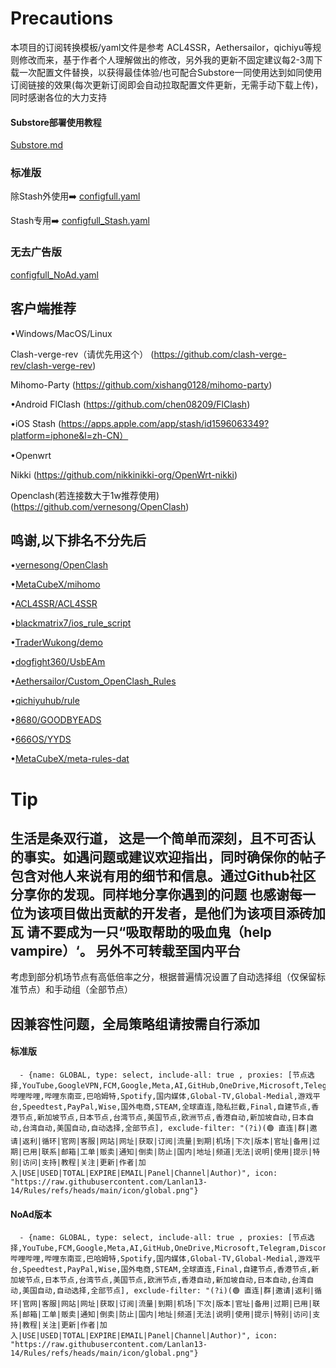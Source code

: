 # Precautions
本项目的订阅转换模板/yaml文件是参考 ACL4SSR，Aethersailor，qichiyu等规则修改而来，基于作者个人理解做出的修改，另外我的更新不固定建议每2-3周下载一次配置文件替换，以获得最佳体验/也可配合Substore一同使用达到如同使用订阅链接的效果(每次更新订阅即会自动拉取配置文件更新，无需手动下载上传)，同时感谢各位的大力支持
#### Substore部署使用教程
[Substore.md](https://github.com/Lanlan13-14/Rules/blob/main/Others/Substore.md)

### 标准版

除Stash外使用➡️
[configfull.yaml](https://github.com/Lanlan13-14/Rules/blob/main/configfull.yaml)

Stash专用➡️
[configfull_Stash.yaml](https://github.com/Lanlan13-14/Rules/blob/main/configfull_Stash.yaml)

### 无去广告版
[configfull_NoAd.yaml](https://github.com/Lanlan13-14/Rules/blob/main/configfull_NoAd.yaml)


## 客户端推荐
•Windows/MacOS/Linux

Clash-verge-rev（请优先用这个）
(https://github.com/clash-verge-rev/clash-verge-rev)

Mihomo-Party 
(https://github.com/xishang0128/mihomo-party)

•Android 
FlClash
(https://github.com/chen08209/FlClash)

•iOS
Stash
(https://apps.apple.com/app/stash/id1596063349?platform=iphone&l=zh-CN）

•Openwrt

Nikki
(https://github.com/nikkinikki-org/OpenWrt-nikki)

Openclash(若连接数大于1w推荐使用)
(https://github.com/vernesong/OpenClash)

## 鸣谢,以下排名不分先后

•[vernesong/OpenClash](https://github.com/vernesong/OpenClash)

•[MetaCubeX/mihomo](https://github.com/MetaCubeX/mihomo)

•[ACL4SSR/ACL4SSR](https://github.com/ACL4SSR/ACL4SSR)

•[blackmatrix7/ios_rule_script](https://github.com/blackmatrix7/ios_rule_script)

•[TraderWukong/demo](https://github.com/TraderWukong/demo)

•[dogfight360/UsbEAm](https://github.com/dogfight360/UsbEAm)

•[Aethersailor/Custom_OpenClash_Rules](https://github.com/Aethersailor/Custom_OpenClash_Rules)

•[qichiyuhub/rule](https://github.com/qichiyuhub/rule)

•[8680/GOODBYEADS](https://github.com/8680/GOODBYEADS)

•[666OS/YYDS](https://github.com/666OS/YYDS)

•[MetaCubeX/meta-rules-dat](https://github.com/MetaCubeX/meta-rules-dat)


# Tip
生活是条双行道，
这是一个简单而深刻，且不可否认的事实。如遇问题或建议欢迎指出，同时确保你的帖子包含对他人来说有用的细节和信息。通过Github社区分享你的发现。同样地分享你遇到的问题
也感谢每一位为该项目做出贡献的开发者，是他们为该项目添砖加瓦
请不要成为一只“吸取帮助的吸血鬼（help vampire）‘。
另外不可转载至国内平台
-------------------------------------------------
考虑到部分机场节点有高低倍率之分，根据普遍情况设置了自动选择组（仅保留标准节点）和手动组（全部节点）

## 因兼容性问题，全局策略组请按需自行添加
#### 标准版
```shell
  - {name: GLOBAL, type: select, include-all: true , proxies: [节点选择,YouTube,GoogleVPN,FCM,Google,Meta,AI,GitHub,OneDrive,Microsoft,Telegram,Discord,Talkatone,LINE,Signal,TikTok,NETFLIX,DisneyPlus,HBO,Primevideo,AppleTV,Apple,Emby,哔哩哔哩,哔哩东南亚,巴哈姆特,Spotify,国内媒体,Global-TV,Global-Medial,游戏平台,Speedtest,PayPal,Wise,国外电商,STEAM,全球直连,隐私拦截,Final,自建节点,香港节点,新加坡节点,日本节点,台湾节点,美国节点,欧洲节点,香港自动,新加坡自动,日本自动,台湾自动,美国自动,自动选择,全部节点], exclude-filter: "(?i)(🟢 直连|群|邀请|返利|循环|官网|客服|网站|网址|获取|订阅|流量|到期|机场|下次|版本|官址|备用|过期|已用|联系|邮箱|工单|贩卖|通知|倒卖|防止|国内|地址|频道|无法|说明|使用|提示|特别|访问|支持|教程|关注|更新|作者|加入|USE|USED|TOTAL|EXPIRE|EMAIL|Panel|Channel|Author)", icon: "https://raw.githubusercontent.com/Lanlan13-14/Rules/refs/heads/main/icon/global.png"}
```

#### NoAd版本
```shell
  - {name: GLOBAL, type: select, include-all: true , proxies: [节点选择,YouTube,FCM,Google,Meta,AI,GitHub,OneDrive,Microsoft,Telegram,Discord,Talkatone,LINE,Signal,TikTok,NETFLIX,DisneyPlus,HBO,Primevideo,AppleTV,Apple,Emby,哔哩哔哩,哔哩东南亚,巴哈姆特,Spotify,国内媒体,Global-TV,Global-Medial,游戏平台,Speedtest,PayPal,Wise,国外电商,STEAM,全球直连,Final,自建节点,香港节点,新加坡节点,日本节点,台湾节点,美国节点,欧洲节点,香港自动,新加坡自动,日本自动,台湾自动,美国自动,自动选择,全部节点], exclude-filter: "(?i)(🟢 直连|群|邀请|返利|循环|官网|客服|网站|网址|获取|订阅|流量|到期|机场|下次|版本|官址|备用|过期|已用|联系|邮箱|工单|贩卖|通知|倒卖|防止|国内|地址|频道|无法|说明|使用|提示|特别|访问|支持|教程|关注|更新|作者|加入|USE|USED|TOTAL|EXPIRE|EMAIL|Panel|Channel|Author)", icon: "https://raw.githubusercontent.com/Lanlan13-14/Rules/refs/heads/main/icon/global.png"}
```
